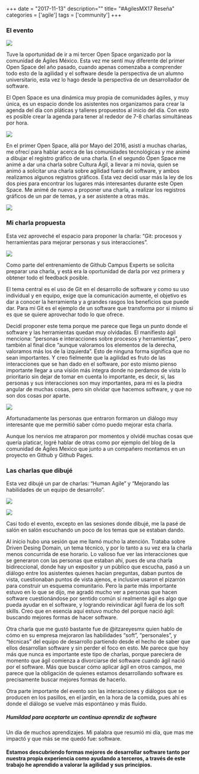 +++
date = "2017-11-13"
description=""
title= "#AgilesMX17 Reseña"
categories = ['agile']
tags = ['community']
+++

### El evento

![](https://github.com/carlogilmar/site/blob/master/static/blog/openspace/op1.jpg)

Tuve la oportunidad de ir a mi tercer Open Space organizado por la comunidad de Ágiles México. Esta vez me sentí muy diferente del primer Open Space del año pasado, cuando apenas comenzaba a comprender todo esto de la agilidad y el software desde la perspectiva de un alumno universitario, esta vez lo hago desde la perspectiva de un desarrollador de software.

El Open Space es una dinámica muy propia de comunidades ágiles, y muy única, es un espacio donde los asistentes nos organizamos para crear la agenda del día con pláticas y talleres propuestos al inicio del día. Con esto es posible crear la agenda para tener al rededor de 7-8 charlas simultáneas por hora.

![](https://github.com/carlogilmar/site/blob/master/static/blog/openspace/op4.jpg)

En el primer Open Space, allá por Mayo del 2016, asistí a muchas charlas, me ofrecí para hablar acerca de las comunidades tecnológicas y me animé a dibujar el registro gráfico de una charla. En el segundo Open Space me animé a dar una charla sobre Cultura Ágil, a llevar a mi novia, quien se animó a solicitar una charla sobre agilidad fuera del software, y ambos realizamos algunos registros gráficos. Esta vez decidí usar más la ley de los dos pies para encontrar los lugares más interesantes durante este Open Space. Me animé de nuevo a proponer una charla, a realizar los registros gráficos de un par de temas, y a ser asistente a otras más.

![](https://github.com/carlogilmar/site/blob/master/static/blog/openspace/op7.png)

### Mi charla propuesta

Esta vez aproveché el espacio para proponer la charla: “Git: procesos y herramientas para mejorar personas y sus interacciones”.

![](https://github.com/carlogilmar/site/blob/master/static/blog/openspace/op5.jpg)

Como parte del entrenamiento de Github Campus Experts se solicita preparar una charla, y está era la oportunidad de darla por vez primera y obtener todo el feedback posible.

El tema central es el uso de Git en el desarrollo de software y como su uso individual y en equipo, exige que la comunicación aumente, el objetivo es dar a conocer la herramienta y a grandes rasgos los beneficios que puede dar. Para mi Git es el ejemplo de un software que transforma por si mismo si es que se quiere aprovechar todo lo que ofrece.

Decidí proponer este tema porque me parece que llega un punto donde el software y las herramientas quedan muy olvidadas. El manifiesto ágil menciona: “personas e interacciones sobre procesos y herramientas”, pero también al final dice “aunque valoramos los elementos de la derecha, valoramos más los de la izquierda”. Esto de ninguna forma significa que no sean importantes. Y creo fielmente que la agilidad es fruto de las interacciones que se han dado en el software, por esto mismo pienso importante llegar a una visión más íntegra donde no perdamos de vista lo prioritario sin dejar de tomar en cuenta lo importante, es decir, si, las personas y sus interacciones son muy importantes, para mi es la piedra angular de muchas cosas, pero sin olvidar que hacemos software, y que no son dos cosas por aparte.

![](https://github.com/carlogilmar/site/blob/master/static/blog/openspace/op6.jpg)

Afortunadamente las personas que entraron formaron un diálogo muy interesante que me permitió saber cómo puedo mejorar esta charla.

Aunque los nervios me atraparon por momentos y olvidé muchas cosas que quería platicar, logré hablar de otras como por ejemplo del blog de la comunidad de Ágiles Mexico que junto a un compañero montamos en un proyecto en Github y Github Pages.

### Las charlas que dibujé

Esta vez dibujé un par de charlas: “Human Agile” y “Mejorando las habilidades de un equipo de desarrollo”.

![](https://github.com/carlogilmar/site/blob/master/static/blog/openspace/op8.png)

![](https://github.com/carlogilmar/site/blob/master/static/blog/openspace/op9.png)

Casi todo el evento, excepto en las sesiones donde dibujé, me la pasé de salón en salón escuchando un poco de los temas que se estaban dando.

Al inicio hubo una sesión que me llamó mucho la atención. Trataba sobre Driven Desing Domain, un tema técnico, y por lo tanto a su vez era la charla menos concurrida de ese horario. Lo valioso fue ver las interacciones que se generaron con las personas que estaban ahí, pues de una charla bidireccional, donde hay un expositor y un público que escucha, pasó a un diálogo entre los asistentes quienes hacían preguntas, daban puntos de vista, cuestionaban puntos de vista ajenos, e inclusive usaron el pizarrón para construir un esquema comunitario. Pero la parte más importante estuvo en lo que se dijo, me agradó mucho ver a personas que hacen software cuestionándose por sentido común si realmente ágil es algo que pueda ayudar en el software, y logrando reivindicar ágil fuera de los soft skills. Creo que en esencia aquí estuvo mucho del porque nació ágil: buscando mejores formas de hacer software.

Otra charla que me gustó bastante fue de @itzareyesmx quien hablo de cómo en su empresa mejoraron las habilidades “soft”, “personales”, y “técnicas” del equipo de desarrollo partiendo desde el hecho de saber que ellos desarrollan software y sin perder el foco en esto. Me parece que hoy más que nunca es importante este tipo de charlas, porque pareciera de momento que ágil comienza a divorciarse del software cuando ágil nació por el software. Más que buscar cómo aplicar ágil en otros campos, me parece que la obligación de quienes estamos desarrollando software es precisamente buscar mejores formas de hacerlo.

Otra parte importante del evento son las interacciones y diálogos que se producen en los pasillos, en el jardín, en la hora de la comida, pues ahí es donde el diálogo se vuelve más espontáneo y más fluido.

##### Humildad para aceptarte un continuo aprendiz de software

Un día de muchos aprendizajes. Mi palabra que resumió mi día, que mas me impactó y que más se me quedó fue: software.

#### Estamos descubriendo formas mejores de desarrollar software tanto por nuestra propia experiencia como ayudando a terceros, a través de este trabajo he aprendido a valorar la agilidad y sus principios.
